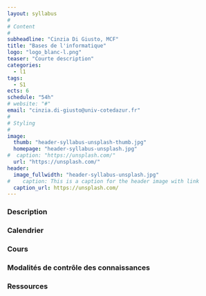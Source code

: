 ```yaml
---
layout: syllabus
#
# Content
#
subheadline: "Cinzia Di Giusto, MCF"
title: "Bases de l'informatique"
logo: "logo_blanc-l.png"
teaser: "Courte description"
categories:
  - l1
tags:
  - S1
ects: 6
schedule: "54h"
# website: "#"
email: "cinzia.di-giusto@univ-cotedazur.fr"
#
# Styling
#
image:
  thumb: "header-syllabus-unsplash-thumb.jpg"
  homepage: "header-syllabus-unsplash.jpg"
#  caption: "https://unsplash.com/"
  url: "https://unsplash.com/"
header:
  image_fullwidth: "header-syllabus-unsplash.jpg"
#    caption: This is a caption for the header image with link
  caption_url: https://unsplash.com/  
---
```


###  Description ###

###  Calendrier ###

###  Cours ###

###  Modalités de contrôle des connaissances ###

###  Ressources ###
